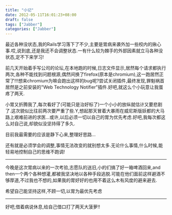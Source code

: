 ```yaml
---
title: "小记"
date: 2012-05-11T16:01:23+08:00
draft: false
tags: ["Jabber"]
categories: ["Jabber"]
---
```


最近各种没状态,我的Rails学习落下了不少,主要是胃病来袭外加一些校内的揪心事.哎,说到底,还是我还不会调整状态.一有什么较为棘手的外部因素就立马各种没状态,定不下来学习!

前几天开始着手写公司的论坛,在本地跑的时候,日志文件显示,居然每个请求都执行两次,各种不能找到问题根源,偶然间换了firefox(原本是chromium),这一跑居然正常了!!!想来chromium为嘛会跑出这样的bug呢?尝试关闭插件,最终发现,罪魁祸首居然是之前安装的"Web Technology Notifier"插件.好吧,就这么个小玩意让我蛋疼了两天.

小胃又折腾我了,每次看好了(可能只是治好标了)一个小小的放纵就估计又要悲剧了.这次貌似比往前两次要严重了些.Y,想起那天冒着大暴雨在威尼斯版妖都的大马路上艰难前进的求医...或许,以后必须一切以自己的胃为优先考虑.好吧,我每次都这么对自己说,却貌似没坚持得了多久.

目前我最需要的应该是静下心来,整理好思路...

还有就是必须学会的调整,事情无法改变的就别想太多.无论什么事情,什么时候,能轻易地控制自己的思维不跑调!


-----------------------

今晚是这次胃病以来的一次考验,志愿队的送旧,小的们搞了好一箱啤酒回来,and then一个两个各种想灌,都被我坚决地以各种手段逃脱.可能在他们面前这样避酒不够厚道,不过我也不想的,如果我的胃好好的也用不着这么木有风度的避来避去.

希望自己能坚持这样,不顾一切,以胃为最优先考虑

----------------------

好吧,借着病说休息,给自己借口打了两天大菠萝!!
